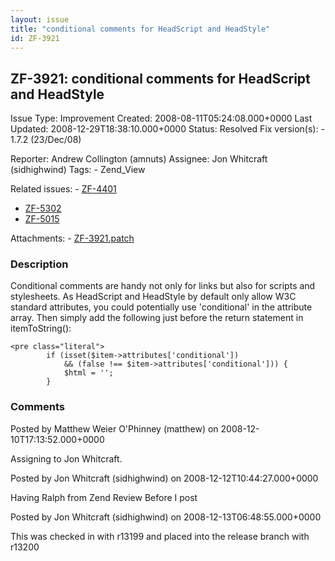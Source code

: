 ```yaml
---
layout: issue
title: "conditional comments for HeadScript and HeadStyle"
id: ZF-3921
---
```


ZF-3921: conditional comments for HeadScript and HeadStyle
----------------------------------------------------------

 Issue Type: Improvement Created: 2008-08-11T05:24:08.000+0000 Last Updated: 2008-12-29T18:38:10.000+0000 Status: Resolved Fix version(s): - 1.7.2 (23/Dec/08)
 
 Reporter:  Andrew Collington (amnuts)  Assignee:  Jon Whitcraft (sidhighwind)  Tags: - Zend\_View
 
 Related issues: - [ZF-4401](/issues/browse/ZF-4401)
- [ZF-5302](/issues/browse/ZF-5302)
- [ZF-5015](/issues/browse/ZF-5015)
 
 Attachments: - [ZF-3921.patch](/issues/secure/attachment/11679/ZF-3921.patch)
 
### Description

Conditional comments are handy not only for links but also for scripts and stylesheets. As HeadScript and HeadStyle by default only allow W3C standard attributes, you could potentially use 'conditional' in the attribute array. Then simply add the following just before the return statement in itemToString():

 
    <pre class="literal">
            if (isset($item->attributes['conditional'])
                && (false !== $item->attributes['conditional'])) {
                $html = '';
            }


 

 

### Comments

Posted by Matthew Weier O'Phinney (matthew) on 2008-12-10T17:13:52.000+0000

Assigning to Jon Whitcraft.

 

 

Posted by Jon Whitcraft (sidhighwind) on 2008-12-12T10:44:27.000+0000

Having Ralph from Zend Review Before I post

 

 

Posted by Jon Whitcraft (sidhighwind) on 2008-12-13T06:48:55.000+0000

This was checked in with r13199 and placed into the release branch with r13200

 

 
